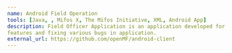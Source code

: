```yaml
---
name: Android Field Operation
tools: [Java, , Mifos X, The Mifos Initiative, XML, Android App]
description: Field Officer Application is an application developed for the Bank staff field officer to keep track of Clients, Centers, Groups, Loan Account, Savings Account, etc. I am the Open source contributor for the Android Client application developed by Mifos. Sent 20+ PR for introducing new
features and fixing various bugs in application.
external_url: https://github.com/openMF/android-client
---
```

